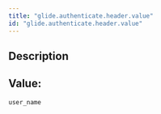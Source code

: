 ```yaml
---
title: "glide.authenticate.header.value"
id: "glide.authenticate.header.value"
---
```

## Description



## Value: 
```
user_name
```